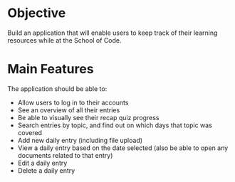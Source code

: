 # Objective

Build an application that will enable users to keep track of their learning resources while at the School of Code. 

# Main Features

The application should be able to: 
  - Allow users to log in to their accounts
  - See an overview of all their entries
  - Be able to visually see their recap quiz progress
  - Search entries by topic, and find out on which days that topic was covered 
  - Add new daily entry (including file upload)
  - View a daily entry based on the date selected (also be able to open any documents related to that entry)
  - Edit a daily entry
  - Delete a daily entry
